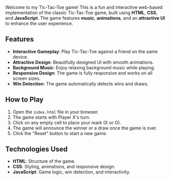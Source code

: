Welcome to my Tic-Tac-Toe game! This is a fun and interactive web-based implementation of the classic Tic-Tac-Toe game, built using **HTML**, **CSS**, and **JavaScript**. The game features **music**, **animations**, and an **attractive UI** to enhance the user experience.

## Features

- **Interactive Gameplay**: Play Tic-Tac-Toe against a friend on the same device.
- **Attractive Design**: Beautifully designed UI with smooth animations.
- **Background Music**: Enjoy relaxing background music while playing.
- **Responsive Design**: The game is fully responsive and works on all screen sizes.
- **Win Detection**: The game automatically detects wins and draws.

## How to Play

1. Open the `index.html` file in your browser.
2. The game starts with Player X's turn.
3. Click on any empty cell to place your mark (X or O).
4. The game will announce the winner or a draw once the game is over.
5. Click the "Reset" button to start a new game.

## Technologies Used

- **HTML**: Structure of the game.
- **CSS**: Styling, animations, and responsive design.
- **JavaScript**: Game logic, win detection, and interactivity.
